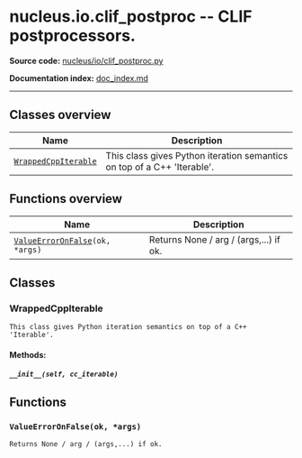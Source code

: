 # nucleus.io.clif_postproc -- CLIF postprocessors.
**Source code:** [nucleus/io/clif_postproc.py](https://github.com/google/nucleus/tree/master/nucleus/io/clif_postproc.py)

**Documentation index:** [doc_index.md](../../doc_index.md)

---


## Classes overview
Name | Description
-----|------------
[`WrappedCppIterable`](#wrappedcppiterable) | This class gives Python iteration semantics on top of a C++ 'Iterable'.

## Functions overview
Name | Description
-----|------------
[`ValueErrorOnFalse`](#valueerroronfalse)`(ok, *args)` | Returns None / arg / (args,...) if ok.

## Classes
### WrappedCppIterable
```
This class gives Python iteration semantics on top of a C++ 'Iterable'.
```

#### Methods:
<a name="__init__"></a>
##### `__init__(self, cc_iterable)`


## Functions
<a name="ValueErrorOnFalse"></a>
### `ValueErrorOnFalse(ok, *args)`
```
Returns None / arg / (args,...) if ok.
```

